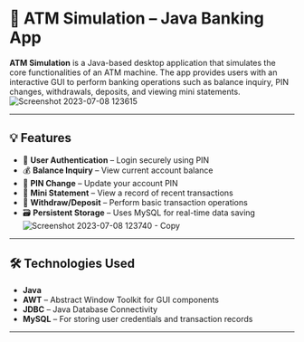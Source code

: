 # 🏧 ATM Simulation – Java Banking App

**ATM Simulation** is a Java-based desktop application that simulates the core functionalities of an ATM machine. The app provides users with an interactive GUI to perform banking operations such as balance inquiry, PIN changes, withdrawals, deposits, and viewing mini statements.
![Screenshot 2023-07-08 123615](https://github.com/user-attachments/assets/a3e21725-d999-4c78-a52a-ae92a407a691)

---

## 💡 Features

- 🔐 **User Authentication** – Login securely using PIN
- 💰 **Balance Inquiry** – View current account balance
- 🔄 **PIN Change** – Update your account PIN
- 📜 **Mini Statement** – View a record of recent transactions
- 💸 **Withdraw/Deposit** – Perform basic transaction operations
- 🗃️ **Persistent Storage** – Uses MySQL for real-time data saving
![Screenshot 2023-07-08 123740 - Copy](https://github.com/user-attachments/assets/b925a617-c5d4-42b5-824c-a823a015ec88)

---

## 🛠️ Technologies Used

- **Java**
- **AWT** – Abstract Window Toolkit for GUI components
- **JDBC** – Java Database Connectivity
- **MySQL** – For storing user credentials and transaction records

---

